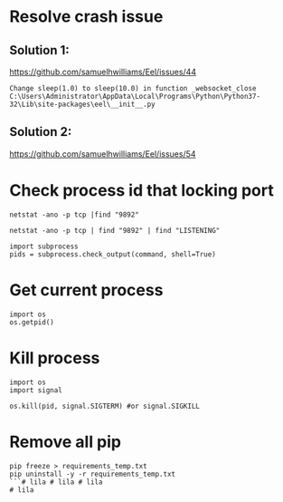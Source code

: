 # Resolve crash issue

## Solution 1:

https://github.com/samuelhwilliams/Eel/issues/44

```
Change sleep(1.0) to sleep(10.0) in function _websocket_close
C:\Users\Administrator\AppData\Local\Programs\Python\Python37-32\Lib\site-packages\eel\__init__.py
```

## Solution 2:

https://github.com/samuelhwilliams/Eel/issues/54

# Check process id that locking port

```
netstat -ano -p tcp |find "9892"

netstat -ano -p tcp | find "9892" | find "LISTENING"

import subprocess
pids = subprocess.check_output(command, shell=True)
```

# Get current process

```
import os
os.getpid()
```

# Kill process

```
import os
import signal

os.kill(pid, signal.SIGTERM) #or signal.SIGKILL
```

# Remove all pip

```
pip freeze > requirements_temp.txt
pip uninstall -y -r requirements_temp.txt
```# lila # lila # lila
# lila
